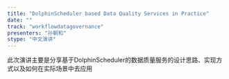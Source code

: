 ```yaml
---
title: "DolphinScheduler based Data Quality Services in Practice"
date: "" 
track: "workflowdatagovernance"
presenters: "孙朝和"
stype: "中文演讲"
---
```

此次演讲主要是分享基于DolphinScheduler的数据质量服务的设计思路、实现方式以及如何在实际场景中去应用